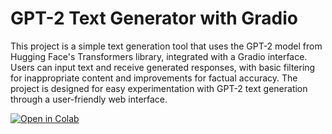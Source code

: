 # GPT-2 Text Generator with Gradio

This project is a simple text generation tool that uses the GPT-2 model from Hugging Face's Transformers library, integrated with a Gradio interface. Users can input text and receive generated responses, with basic filtering for inappropriate content and improvements for factual accuracy. The project is designed for easy experimentation with GPT-2 text generation through a user-friendly web interface.

[![Open in Colab](https://colab.research.google.com/assets/colab-badge.svg)](https://colab.research.google.com/github/percivalyan/VariaGPT-2/blob/main/VariaGPT_2.ipynb)

